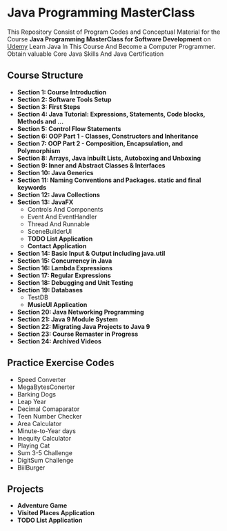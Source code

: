 # Java Programming MasterClass
 This Repository Consist of Program Codes and Conceptual Material for the Course **Java Programming MasterClass for Software Development** on <a target="_blank" href="https://www.udemy.com/share/101WdqBUEecFdWRnQ=/">Udemy</a>
 Learn Java In This Course And Become a Computer Programmer. Obtain valuable Core Java Skills And Java Certification

## Course Structure
* **Section 1: Course Introduction**
* **Section 2: Software Tools Setup**
* **Section 3: First Steps**
* **Section 4: Java Tutorial: Expressions, Statements, Code blocks, Methods and …**
* **Section 5: Control Flow Statements**
* **Section 6: OOP Part 1 - Classes, Constructors and Inheritance** 
* **Section 7: OOP Part 2 - Composition, Encapsulation, and Polymorphism**
* **Section 8: Arrays, Java inbuilt Lists, Autoboxing and Unboxing**
* **Section 9: Inner and Abstract Classes & Interfaces**
* **Section 10: Java Generics**
* **Section 11: Naming Conventions and Packages. static and final keywords**
* **Section 12: Java Collections** 
* **Section 13: JavaFX**
    * Controls And Components
    * Event And EventHandler
    * Thread And Runnable
    * SceneBuilderUI
    * **TODO List Application**
    * **Contact Application**
* **Section 14: Basic Input & Output including java.util**
* **Section 15: Concurrency in Java**
* **Section 16: Lambda Expressions** 
* **Section 17: Regular Expressions** 
* **Section 18: Debugging and Unit Testing** 
* **Section 19: Databases**
    * TestDB
    * **MusicUI Application**
* **Section 20: Java Networking Programming** 
* **Section 21: Java 9 Module System** 
* **Section 22: Migrating Java Projects to Java 9**
* **Section 23: Course Remaster in Progress** 
* **Section 24: Archived Videos** 

## Practice Exercise Codes
- Speed Converter
- MegaBytesConerter
- Barking Dogs
- Leap Year
- Decimal Comaparator
- Teen Number Checker
- Area Calculator
- Minute-to-Year days
- Inequity Calculator
- Playing Cat
- Sum 3-5 Challenge
- DigitSum Challenge
- BiilBurger

## Projects
- **Adventure Game**
- **Visited Places Application**
- **TODO List Application**
